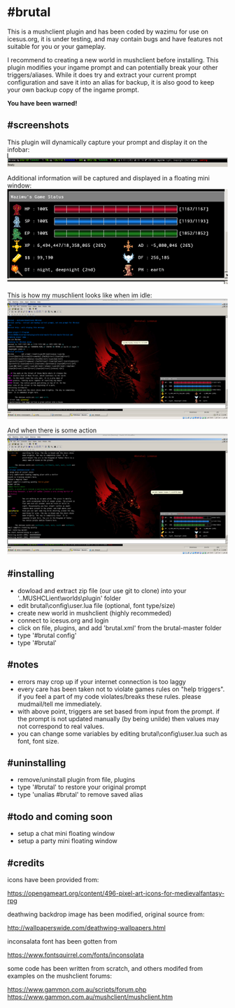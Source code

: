 # **#brutal**

This is a mushclient plugin and has been coded by wazimu for use on icesus.org, it is under testing, and may contain bugs and have features not suitable for you or your gameplay.

I recommend to creating a new world in mushclient before installing. This plugin modifies your ingame prompt and can potentially break your other triggers/aliases. While it does try and extract your current prompt configuration and save it into an alias for backup, it is also good to keep your own backup copy of the ingame prompt.

**You have been warned!**

## **#screenshots**
This plugin will dynamically capture your prompt and display it on the infobar:
![ALt text](brutal/screenshots/infobar_scr.png)

Additional information will be captured and displayed in a floating mini window:
![ALt text](brutal/screenshots/miniwin_scr.png)

This is how my muschlient looks like when im idle:
![ALt text](brutal/screenshots/scr_fs_idle.png)

And when there is some action
![ALt text](brutal/screenshots/scr_fs_action.png)

## **#installing**

* dowload and extract zip file (our use git to clone) into your '..MUSHCLient\worlds\plugin' folder
* edit brutal\config\user.lua file (optional, font type/size)
* create new world in mushclient (highly recommeded)
* connect to icesus.org and login
* click on file, plugins, and add 'brutal.xml' from the brutal-master folder
* type '#brutal config'
* type '#brutal'

## **#notes**
* errors may crop up if your internet connection is too laggy
* every care has been taken not to violate games rules on "help triggers". if you feel a part of my code violates/breaks these rules. please mudmail/tell me immediately.
* with above point, triggers are set based from input from the prompt. if the prompt is not updated manually (by being unilde) then values may not correspond to real values.
* you can change some variables by editing brutal\config\user.lua such as font, font size.

## **#uninstalling**
* remove/uninstall plugin from file, plugins
* type '#brutal' to restore your original prompt
* type 'unalias #brutal' to remove saved alias

## **#todo and coming soon**

* setup a chat mini floating window
* setup a party mini floating window

## **#credits**
icons have been provided from:

https://opengameart.org/content/496-pixel-art-icons-for-medievalfantasy-rpg

deathwing backdrop image has been modified, original source from:

http://wallpaperswide.com/deathwing-wallpapers.html

inconsalata font has been gotten from

https://www.fontsquirrel.com/fonts/inconsolata

some code has been written from scratch, and others modifed from examples on the mushclient forums:

https://www.gammon.com.au/scripts/forum.php
https://www.gammon.com.au/mushclient/mushclient.htm
